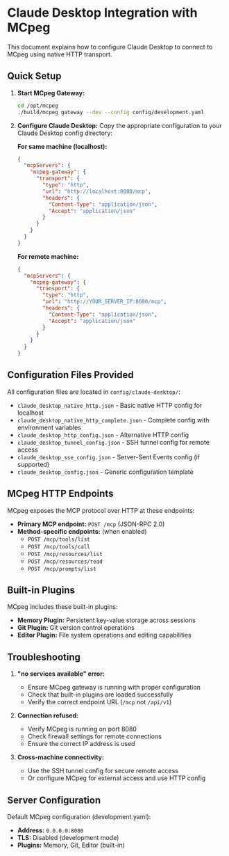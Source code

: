 # Claude Desktop Integration with MCpeg

This document explains how to configure Claude Desktop to connect to MCpeg using native HTTP transport.

## Quick Setup

1. **Start MCpeg Gateway:**
   ```bash
   cd /opt/mcpeg
   ./build/mcpeg gateway --dev --config config/development.yaml
   ```

2. **Configure Claude Desktop:**
   Copy the appropriate configuration to your Claude Desktop config directory:

   **For same machine (localhost):**
   ```json
   {
     "mcpServers": {
       "mcpeg-gateway": {
         "transport": {
           "type": "http",
           "url": "http://localhost:8080/mcp",
           "headers": {
             "Content-Type": "application/json",
             "Accept": "application/json"
           }
         }
       }
     }
   }
   ```

   **For remote machine:**
   ```json
   {
     "mcpServers": {
       "mcpeg-gateway": {
         "transport": {
           "type": "http",
           "url": "http://YOUR_SERVER_IP:8080/mcp",
           "headers": {
             "Content-Type": "application/json",
             "Accept": "application/json"
           }
         }
       }
     }
   }
   ```

## Configuration Files Provided

All configuration files are located in `config/claude-desktop/`:

- `claude_desktop_native_http.json` - Basic native HTTP config for localhost
- `claude_desktop_native_http_complete.json` - Complete config with environment variables
- `claude_desktop_http_config.json` - Alternative HTTP config
- `claude_desktop_tunnel_config.json` - SSH tunnel config for remote access
- `claude_desktop_sse_config.json` - Server-Sent Events config (if supported)
- `claude_desktop_config.json` - Generic configuration template

## MCpeg HTTP Endpoints

MCpeg exposes the MCP protocol over HTTP at these endpoints:

- **Primary MCP endpoint:** `POST /mcp` (JSON-RPC 2.0)
- **Method-specific endpoints:** (when enabled)
  - `POST /mcp/tools/list`
  - `POST /mcp/tools/call`
  - `POST /mcp/resources/list`
  - `POST /mcp/resources/read`
  - `POST /mcp/prompts/list`

## Built-in Plugins

MCpeg includes these built-in plugins:

- **Memory Plugin:** Persistent key-value storage across sessions
- **Git Plugin:** Git version control operations
- **Editor Plugin:** File system operations and editing capabilities

## Troubleshooting

1. **"no services available" error:**
   - Ensure MCpeg gateway is running with proper configuration
   - Check that built-in plugins are loaded successfully
   - Verify the correct endpoint URL (`/mcp` not `/api/v1`)

2. **Connection refused:**
   - Verify MCpeg is running on port 8080
   - Check firewall settings for remote connections
   - Ensure the correct IP address is used

3. **Cross-machine connectivity:**
   - Use the SSH tunnel config for secure remote access
   - Or configure MCpeg for external access and use HTTP config

## Server Configuration

Default MCpeg configuration (development.yaml):
- **Address:** `0.0.0.0:8080`
- **TLS:** Disabled (development mode)
- **Plugins:** Memory, Git, Editor (built-in)